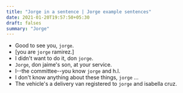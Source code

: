 ```yaml
---
title: "Jorge in a sentence | Jorge example sentences"
date: 2021-01-20T19:57:50+05:30
draft: falses
summary: "Jorge"
---
```

- Good to see you, `jorge`.
- [you are `jorge` ramirez.]
- I didn't want to do it, don `jorge`.
- `Jorge`, don jaime's son, at your service.
- I--the committee--you know `jorge` and h.l.
- I don't know anything about these things, `jorge` ...
- The vehicle's a delivery van registered to `jorge` and isabella cruz.
                 

